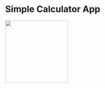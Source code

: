 # Simple Calculator App



<img src="https://user-images.githubusercontent.com/87839081/128375548-c47884e1-fb93-4eff-86ca-03061004ef34.png" width="200">

